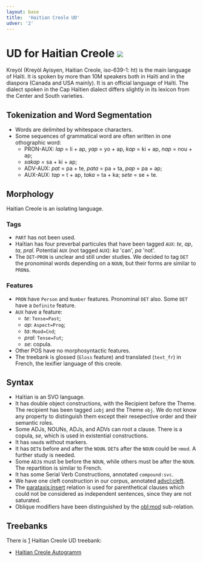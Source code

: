 ```yaml
---
layout: base
title:  'Haitian Creole UD'
udver: '2'
---
```


# UD for Haitian Creole <span class="flagspan"><img class="flag" src="../../flags/svg/HT.svg" /></span>
Kreyòl (Kreyòl Ayisyen, Haitian Creole, iso-639-1: ht) is the main language of Haïti. It is spoken by more than 10M speakers both in Haïti and in the diaspora (Canada and USA mainly). It is an official language of Haïti. The dialect spoken in the Cap Haïtien dialect differs slightly in its lexicon from the Center and South varieties.


## Tokenization and Word Segmentation

* Words are delimited by whitespace characters.
* Some sequences of grammatical word are often written in one othographic word:
  * PRON-AUX: _lap_ = li + ap, _yap_ = yo + ap, _kap_ = ki + ap, _nap_ = nou + ap;
  * _sakap_ = sa + ki + ap;
  * ADV-AUX: _pat_ = pa + te, _pata_ = pa + ta, _pap_ = pa + ap;
  * AUX-AUX: _tap_ = t + ap, _taka_ = ta + ka; _sete_ = se + te.

## Morphology

Haitian Creole is an isolating language.

### Tags

* `PART` has not been used.
* Haïtian has four preverbal particules that have been tagged `AUX`: _te_, _ap_, _ta_, _pral_. Potential `AUX` (not tagged `AUX`): _ka_ 'can', _pa_ 'not'.
* The `DET`-`PRON` is unclear and still under studies. We decided to tag `DET` the pronominal words depending on a `NOUN`, but their forms are similar to `PRON`s.

### Features

* `PRON` have `Person` and `Number` features. Pronominal `DET` also. Some `DET` have a `Definite` feature.
*  `AUX` have a feature:
   * _te_: `Tense=Past`;
   * _ap_: `Aspect=Prog`;
   * _ta_: `Mood=Cnd`;
   * _pral_: `Tense=Fut`;
   * _se_: copula.
* Other POS have no morphosyntactic features.
* The treebank is glossed (`Gloss` feature) and translated (`text_fr`) in French, the lexifier language of this creole.


## Syntax

* Haïtian is an SVO language.
* It has double object constructions, with the Recipient before the Theme. The recipient has been tagged `iobj` and the Theme `obj`. We do not know any property to distinguish them except their resepective order and their semantic roles.
* Some ADJs, NOUNs, ADJs, and ADVs can root a clause. There is a copula, _se_, which is used in existential constructions.
* It has `nmod`s without markers.
* It has `DET`s before and after the `NOUN`. `DET`s after the `NOUN` could be `nmod`. A further study is needed.
* Some `ADJ`s must be before the `NOUN`, while others must be after the `NOUN`. The repartition is similar to French.
* It has some Serial Verb Constructions, annotated `compound:svc`.
* We have one cleft construction in our corpus, annotated [advcl:cleft](advcl-cleft.md).
* The [parataxis:insert](parataxis-insert.md) relation is used for parenthetical clauses which could not be considered as independent sentences, since they are not saturated.
* Oblique modifiers have been distinguished by the [obl:mod](obl-mod.md) sub-relation.


## Treebanks

There is [1](../treebanks/ht-comparison.html) Haitian Creole UD treebank:

  * [Haitian Creole Autogramm](../treebanks/ht_a/index.html)
